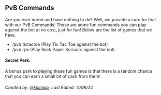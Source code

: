 ## PvB Commands

Are you ever bored and have nothing to do? Well, we provide a cure for that with our PvB Commands! These are some fun commands you can play against the bot at no cost, just for fun! Below are the list of games that we have.

- /pvb tictactoe (Play Tic Tac Toe against the bot)
- /pvb rps (Play Rock Paper Scissors against the bot)

#### Secret Perk:

A bonus perk to playing these fun games is that there is a random chance that you can earn a small bit of cash from them!



###### Created by: [@kismisp](https://discordapp.com/users/1206865169846632450), Last Edited: 11/08/24

